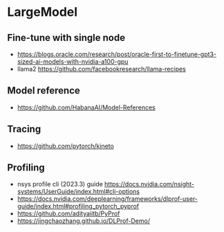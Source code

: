 # LargeModel

## Fine-tune with single node
- https://blogs.oracle.com/research/post/oracle-first-to-finetune-gpt3-sized-ai-models-with-nvidia-a100-gpu
- llama2 https://github.com/facebookresearch/llama-recipes

## Model reference
- https://github.com/HabanaAI/Model-References

## Tracing
- https://github.com/pytorch/kineto

## Profiling
- nsys profile cli (2023.3) guide https://docs.nvidia.com/nsight-systems/UserGuide/index.html#cli-options
- https://docs.nvidia.com/deeplearning/frameworks/dlprof-user-guide/index.html#profiling_pytorch_pyprof
- https://github.com/adityaiitb/PyProf
- https://jingchaozhang.github.io/DLProf-Demo/

